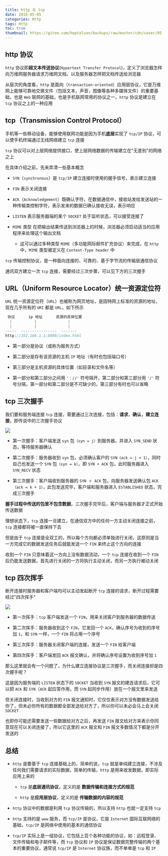 ```yaml
---
title: http 与 tcp
date: 2018-05-05
categories: Http
tags: Http
toc: true
thumbnail: https://gitee.com/heptaluan/backups/raw/master/cdn/cover/05.jpg
---
```



## http 协议

`http` 协议即**超文本传送协议**(`Hypertext Transfer Protocol`)，定义了浏览器怎样向万维网服务器请求万维网文档，以及服务器怎样把文档传送给浏览器

<!--more-->

从层次的角度看，`http` 是面向（`transaction-oriented`）应用层协议，它是万维网上能够可靠地交换文件（包括文本，声音，图像等各种多媒体文件）的重要基础，也是 `Web` 联网的基础，也是手机联网常用的协议之一，`http` 协议是建立在 `tcp` 协议之上的一种应用

## tcp（Transmission Control Protocol）

手机等一些移动设备，能够使用联网功能是因为手机**底层**实现了 `tcp/IP` 协议，可以使手机终端通过无线网络建立 `tcp` 连接

`tcp` 协议可以对上层网络提供接口，使上层网络数据的传输建立在"无差别"的网络之上

在具体介绍之前，先来弄清一些基本概念

* `SYN`（`synchronous`）是 `tcp/IP` 建立连接时使用的握手信号，表示建立连接

* `FIN` 表示关闭连接

* `ACK`（`Acknowledgement`）既确认字符，在数据通信中，接收站发给发送站的一种传输类控制字符，表示发来的数据已确认接收无误，表示响应

* `LISTEN` 表示服务器端的某个 `SOCKET` 处于监听状态，可以接受连接了

* `MIME` 类型 在把输出结果传送到浏览器上的时候，浏览器必须启动适当的应用程序来处理这个输出文档

  * 这可以通过多种类型 `MIME`（多功能网际邮件扩充协议）来完成，在 `http` 中，`MIME` 类型被定义在 `Content-Type header` 中


`tcp` 传输控制协议，是一种面向连接的、可靠的、基于字节流的传输层通信协议

通讯双方建立一次 `tcp` 连接，需要经过三次步骤，可以见下方的三次握手

## URL（Uniform Resource Locator）统一资源定位符

`URL` 统一资源定位符（`URL`）也被称为网页地址，是因特网上标准的资源的地址，现在几乎所有的 `URI` 都是 `URL`，如下所示

```js                      
 协议      ip 地址      资源的具体位置
  |          |              |
  |          |              |
-----  ----------------  -------
http://192.168.1.1:8888/index.html
```

* 第一部分是协议（或称为服务方式）

* 第二部分是存有该资源的主机 `IP` 地址（有时也包括端口号）

* 第三部分是主机资源的具体位置（如目录和文件名等）

* 第一部分和第三部分之间用 `'：//'` 符号隔开，第二部分和第三部分用 `'/'` 符号分隔，第一部分和第二部分是不可缺少的，第三部分有时也可以省略




## tcp 三次握手

我们要和服务端连接 `tcp` 连接，需要通过三次连接，包括：**请求**，**确认**，**建立连接**，即传说中的三次握手协议

![](https://gitee.com/heptaluan/backups/raw/master/cdn/http/06.png)

* 第一次握手：客户端发送 `syn` 包`（syn = j）`到服务器，并进入 `SYN_SEND` 状态，等待服务器确认

* 第二次握手：服务器收到 `syn` 包，必须确认客户的 `SYN（ack = j + 1）`，同时自己也发送一个 `SYN` 包`（syn = k）`，即 `SYN + ACK` 包，此时服务器进入 `SYN_RECV` 状态

* 第三次握手：客户端收到服务器的 `SYN ＋ ACK` 包，向服务器发送确认包 `ACK（ack = k + 1）`，此包发送完毕，客户端和服务器进入 `ESTABLISHED` 状态，完成三次握手


**握手过程中传送的包里不包含数据**，三次握手完毕后，客户端与服务器才正式开始传送数据

理想状态下，`tcp` 连接一旦建立，在通信双方中的任何一方主动关闭连接之前，`tcp` 连接都将被一直保持下去

但是由于 `tcp` 连接是全双工的，所以每个方向都必须单独进行关闭，这原则是当一方完成它的数据发送任务后就能发送一个 `FIN` 来终止这个方向的连接

收到一个 `FIN` 只意味着这一方向上没有数据流动，一个 `tcp` 连接在收到一个 `FIN` 后仍能发送数据，首先进行关闭的一方将执行主动关闭，而另一方执行被动关闭



## tcp 四次挥手

断开连接时服务器和客户端均可以主动发起断开 `tcp` 连接的请求，断开过程需要经过"四次挥手"


![](https://gitee.com/heptaluan/backups/raw/master/cdn/http/07.png)


* 第一次挥手：`tcp` 客户端发送一个 `FIN`，用来关闭客户到服务器的数据传送

* 第二次挥手：服务器收到这个 `FIN`，它发回一个 `ACK`，确认序号为收到的序号加 `1`，和 `SYN` 一样，一个 `FIN` 将占用一个序号

* 第三次挥手：服务器关闭客户端的连接，发送一个 `FIN` 给客户端

* 第四次挥手：客户端发回 `ACK` 报文确认，并将确认序号设置为收到序号加 `1`


那么这里就会有一个问题了，为什么建立连接协议是三次握手，而关闭连接却是四次握手呢？

这是因为服务端的 `LISTEN` 状态下的 `SOCKET` 当收到 `SYN` 报文的建连请求后，它可以把 `ACK` 和 `SYN`（`ACK` 起应答作用，而 `SYN` 起同步作用）放在一个报文里来发送

但关闭连接时，当收到对方的 `FIN` 报文通知时，它仅仅表示对方没有数据发送给你了，但未必你所有的数据都全部发送给对方了，所以你可以未必会马上会关闭 `SOCKET`

也即你可能还需要发送一些数据给对方之后，再发送 `FIN` 报文给对方来表示你同意现在可以关闭连接了，所以它这里的 `ACK` 报文和 `FIN` 报文多数情况下都是分开发送的








## 总结

* `http` 是要基于 `tcp` 连接基础上的，简单的说，`tcp` 就是单纯建立连接，不涉及任何我们需要请求的实际数据，简单的传输，`http` 是用来收发数据，即实际应用上来的

  * `tcp` 是**底层通讯协议**，定义的是 **数据传输和连接方式的规范**

  * `http` 是**应用层协议**，定义的是 **传输数据的内容的规范**

* `http` 协议中的数据是利用 `tcp` 协议传输的，所以支持 `http` 也就一定支持 `tcp`

* `http` 支持的是 `www` 服务，而 `tcp/IP` 是协议，它是 `Internet` 国际互联网络的基础，`tcp/IP` 是网络中使用的基本的通信协议

* `tcp/IP` 实际上是一组协议，它包括上百个各种功能的协议，如：远程登录、文件传输和电子邮件等，而 `tcp` 协议和 `IP` 协议是保证数据完整传输的两个基本的重要协议，通常说 `tcp/IP` 是 `Internet` 协议族，而不单单是 `tcp` 和 `IP`

